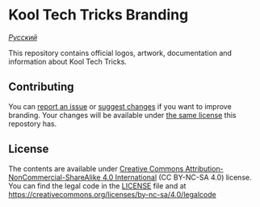 # Kool Tech Tricks Branding

_[Русский](/README-ru.md)_

This repository contains official logos, artwork, documentation and
information about Kool Tech Tricks.

## Contributing

You can [report an issue](https://github.com/KoolTechTricks/branding/issues/new)
or [suggest changes](https://github.com/KoolTechTricks/branding/compare)
if you want to improve branding. Your changes will be available under
[the same license](#License) this repostory has.

## License

The contents are available under
[Creative Commons Attribution-NonCommercial-ShareAlike 4.0 International](https://creativecommons.org/licenses/by-nc-sa/4.0/deed)
(CC BY-NC-SA 4.0) license. You can find the legal code in the
[LICENSE](/LICENSE) file and at https://creativecommons.org/licenses/by-nc-sa/4.0/legalcode
